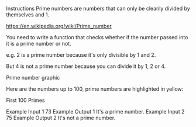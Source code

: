 Instructions
Prime numbers are numbers that can only be cleanly divided by themselves and 1.

https://en.wikipedia.org/wiki/Prime_number

You need to write a function that checks whether if the number passed into it is a prime number or not.

e.g. 2 is a prime number because it's only divisible by 1 and 2.

But 4 is not a prime number because you can divide it by 1, 2 or 4.

Prime number graphic

Here are the numbers up to 100, prime numbers are highlighted in yellow:

First 100 Primes

Example Input 1
73
Example Output 1
It's a prime number.
Example Input 2
75
Example Output 2
It's not a prime number.
